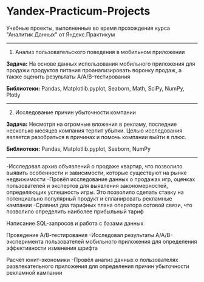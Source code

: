 # Yandex-Practicum-Projects
Учебные проекты, выполненные во время прохождения курса "Аналитик Данных" от Яндекс.Практикум
***

1. Анализ пользовательского поведения в мобильном приложении

**Задача:**
На основе данных использования мобильного приложения для продажи продуктов питания проанализировать воронку продаж, а также оценить результаты A/A/B-тестирования

**Библиотеки:** Pandas, Matplotlib.pyplot, Seaborn, Math, SciPy, NumPy, Plotly
***

2. Исследование причин убыточности компании
   
**Задача:**
Несмотря на огромные вложения в рекламу, последние несколько месяцев компания терпит убытки. Целью исследования является разобраться в причинах и помочь компании выйти в плюс.

**Библиотеки:** Pandas, Matplotlib.pyplot, Seaborn, NumPy
***


-Исследовал архив объявлений о продаже квартир, что позволило выявить особенности и зависимости, которые существуют на рынке недвижимости
-Провёл исследование данных о продажах игр, оценках пользователей и экспертов для выявления закономерностей, определяющих успешность игры. Это позволило сделать ставку на потенциально популярный продукт и спланировать рекламные кампании
-Сравнил два тарифных плана оператора сотовой связи, что позволило определить наиболее прибыльный тариф

Написание SQL-запросов и работа с базами данных

Проведение А/В-тестирования
-Исследовал результаты A/A/B-эксперимента пользователей мобильного приложения для определения эффективности изменения шрифта

Расчёт юнит-экономики
-Провёл анализ данных о пользователях развлекательного приложения для определения причин убыточности рекламной кампании



